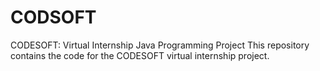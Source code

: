 # CODSOFT
CODESOFT: Virtual Internship Java Programming Project  This repository contains the code for the CODESOFT virtual internship project.
